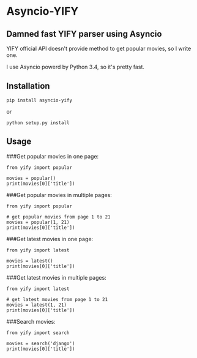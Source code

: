 Asyncio-YIFY
============

Damned fast YIFY parser using Asyncio
---------------------------------------------------

YIFY official API doesn't provide method to get popular movies, so I write one.

I use Asyncio powerd by Python 3.4, so it's pretty fast.

Installation
-------------
`pip install asyncio-yify`

or

`python setup.py install`

Usage
------
###Get popular movies in one page:
```
from yify import popular

movies = popular()
print(movies[0]['title'])
```

###Get popular movies in multiple pages:
```
from yify import popular

# get popular movies from page 1 to 21
movies = popular(1, 21)
print(movies[0]['title'])
```

###Get latest movies in one page:
```
from yify import latest

movies = latest()
print(movies[0]['title'])
```

###Get latest movies in multiple pages:
```
from yify import latest

# get latest movies from page 1 to 21
movies = latest(1, 21)
print(movies[0]['title'])
```

###Search movies:
```
from yify import search

movies = search('django')
print(movies[0]['title'])
```

